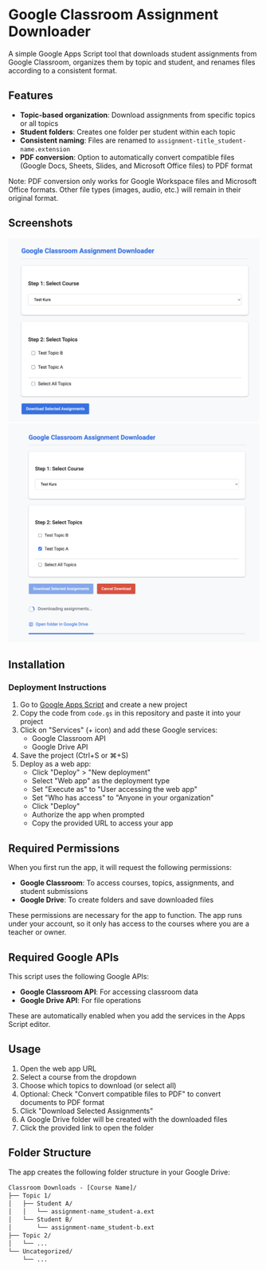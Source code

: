 # Google Classroom Assignment Downloader

A simple Google Apps Script tool that downloads student assignments from Google Classroom, organizes them by topic and student, and renames files according to a consistent format.

## Features

- **Topic-based organization**: Download assignments from specific topics or all topics
- **Student folders**: Creates one folder per student within each topic
- **Consistent naming**: Files are renamed to `assignment-title_student-name.extension`
- **PDF conversion**: Option to automatically convert compatible files (Google Docs, Sheets, Slides, and Microsoft Office files) to PDF format

Note: PDF conversion only works for Google Workspace files and Microsoft Office formats. Other file types (images, audio, etc.) will remain in their original format.

## Screenshots

![Google Classroom Assignment Downloader interface showing course selection dropdown and topic list](screenshots/main.png)
![Download progress screen with progress bar and folder link](screenshots/download.png)

## Installation


### Deployment Instructions

1. Go to [Google Apps Script](https://script.google.com/) and create a new project
2. Copy the code from `code.gs` in this repository and paste it into your project
3. Click on "Services" (+ icon) and add these Google services:
   - Google Classroom API
   - Google Drive API
4. Save the project (Ctrl+S or ⌘+S)
5. Deploy as a web app:
   - Click "Deploy" > "New deployment"
   - Select "Web app" as the deployment type
   - Set "Execute as" to "User accessing the web app"
   - Set "Who has access" to "Anyone in your organization"
   - Click "Deploy"
   - Authorize the app when prompted
   - Copy the provided URL to access your app


## Required Permissions

When you first run the app, it will request the following permissions:

- **Google Classroom**: To access courses, topics, assignments, and student submissions
- **Google Drive**: To create folders and save downloaded files

These permissions are necessary for the app to function. The app runs under your account, so it only has access to the courses where you are a teacher or owner.

## Required Google APIs

This script uses the following Google APIs:

- **Google Classroom API**: For accessing classroom data
- **Google Drive API**: For file operations

These are automatically enabled when you add the services in the Apps Script editor.

## Usage

1. Open the web app URL
2. Select a course from the dropdown
3. Choose which topics to download (or select all)
4. Optional: Check "Convert compatible files to PDF" to convert documents to PDF format
5. Click "Download Selected Assignments"
6. A Google Drive folder will be created with the downloaded files
7. Click the provided link to open the folder

## Folder Structure

The app creates the following folder structure in your Google Drive:

```
Classroom Downloads - [Course Name]/
├── Topic 1/
│   ├── Student A/
│   │   └── assignment-name_student-a.ext
│   └── Student B/
│       └── assignment-name_student-b.ext
├── Topic 2/
│   └── ...
└── Uncategorized/
    └── ...
```